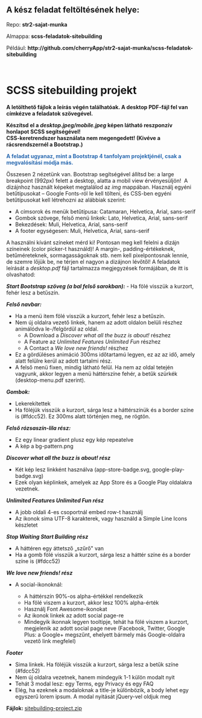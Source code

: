 <div class="fr-view">
<h2>A kész feladat feltöltésének helye:</h2>
<p>Repo: <strong>str2-sajat-munka</strong></p>
<p>Almappa:<strong>&nbsp;scss-feladatok-sitebuilding</strong></p>
<p>Például: <strong>http://github</strong><strong>.com/cherryApp/</strong><strong>str2-sajat-munka/scss-feladatok-sitebuilding</strong></p>
<p><br></p>
<h1 id="bootstrap-4-sitebuilding-project">SCSS sitebuilding projekt</h1>
<p><strong>A letölthető fájlok a leírás végén találhatóak. A desktop PDF-fájl fel van címkézve a feladatok szövegével.</strong></p>
<p><strong>Készítsd el a <em>desktop.jpeg/mobile.jpeg</em> képen látható reszponzív honlapot SCSS segítségével!</strong><br><strong>CSS-keretrendszer használata nem megengedett! (Kivéve a rácsrendszernél a Bootstrap.)</strong></p>
<p><strong><span style="color: rgb(41, 105, 176);">A feladat ugyanaz, mint a Bootstrap 4 tanfolyam projektjénél, csak a megvalósítási módja más.</span></strong></p>
<p>Összesen 2 nézetünk van. Bootstrap segítségével állítsd be: a large breakpoint (992px) felett a desktop, alatta a mobil view érvényesüljön! &nbsp;A dizájnhoz használt képeket megtalálod az <em>img</em> mappában. Használj egyéni betűtípusokat – Google Fonts-ról le kell tölteni, és CSS-ben egyéni betűtípusokat kell létrehozni az alábbiak szerint:</p>
<ul>
<li>A címsorok és menük betűtípusa: Catamaran, Helvetica, Arial, sans-serif</li>
<li>Gombok szövege, felső menü linkek: Lato, Helvetica, Arial, sans-serif</li>
<li>Bekezdések: Muli, Helvetica, Arial, sans-serif</li>
<li>A footer egységesen: Muli, Helvetica, Arial, sans-serif</li>
</ul>
<p>A használni kívánt színeket mérd ki! Pontosan meg kell felelni a dizájn színeinek (color picker-t használd)! A margin-, padding-értékeknek, betűméreteknek, sormagasságoknak stb. nem kell pixelpontosnak lennie, de szemre lőjük be, ne térjen el nagyon a dizájnon lévőtől! A feladatok leírását a <em>desktop.pdf</em> fájl tartalmazza megjegyzések formájában, de itt is olvashatod:</p>
<p><strong><em>Start Bootstrap szöveg (a bal felső sarokban):</em></strong> - Ha fölé visszük a kurzort, fehér lesz a betűszín.</p>
<p><em><strong>Felső navbar:</strong></em></p>
<ul>
<li>Ha a menü item fölé visszük a kurzort, fehér lesz a betűszín.</li>
<li>Nem új oldalra vezető linkek, hanem az adott oldalon belüli részhez animálódva le-/felgördül az oldal.<ul>
<li>A Download a <em>Discover what all the buzz is about!</em> részhez</li>
<li>A Feature az <em>Unlimited Features Unlimited Fun</em> részhez</li>
<li>A Contact a <em>We love new friends!</em> részhez</li>
</ul>
</li>
<li>Ez a gördüléses animáció 300ms időtartamú legyen, ez az az idő, amely alatt felülre kerül az adott tartalmi rész.</li>
<li>A felső menü fixen, mindig látható felül. Ha nem az oldal tetején vagyunk, akkor legyen a menü háttérszíne fehér, a betűk szürkék (desktop-menu.pdf szerint).</li>
</ul>
<p><strong><em>Gombok:</em></strong></p>
<ul>
<li>Lekerekítettek</li>
<li>Ha föléjük visszük a kurzort, sárga lesz a háttérszínük és a border színe is (#fdcc52). Ez 300ms alatt történjen meg, ne rögtön.</li>
</ul>
<p><strong><em>Felső rózsaszín-lila rész:</em></strong></p>
<ul>
<li>Ez egy linear gradient plusz egy kép repeatelve</li>
<li>A kép a bg-pattern.png</li>
</ul>
<p><strong><em>Discover what all the buzz is about! rész</em></strong></p>
<ul>
<li>Két kép lesz linkként használva (app-store-badge.svg, google-play-badge.svg)</li>
<li>Ezek olyan képlinkek, amelyek az App Store és a Google Play oldalakra vezetnek.</li>
</ul>
<p><strong><em>Unlimited Features Unlimited Fun rész</em></strong></p>
<ul>
<li>A jobb oldali 4-es csoportnál embed row-t használj</li>
<li>Az ikonok sima UTF-8 karakterek, vagy használd a Simple Line Icons készletet</li>
</ul>
<p><strong><em>Stop Waiting Start Building rész</em></strong></p>
<ul>
<li>A háttéren egy áttetsző „szűrő" van</li>
<li>Ha a gomb fölé visszük a kurzort, sárga lesz a háttér színe és a border színe is (#fdcc52)</li>
</ul>
<p><strong><em>We love new friends! rész</em></strong></p>
<ul><li>
<p>A social-ikonoknál:</p>
<ul>
<li>A háttérszín 90%-os alpha-értékkel rendelkezik</li>
<li>Ha fölé viszem a kurzort, akkor lesz 100% alpha-érték</li>
<li>Használj Font Awesome-ikonokat</li>
<li>Az ikonok linkek az adott social page-re</li>
<li>Mindegyik ikonnak legyen tooltipje, tehát ha fölé viszem a kurzort, megjelenik az adott social page neve (Facebook, Twitter, Google Plus: a Google+ megszűnt, ehelyett bármely más Google-oldalra vezető link megfelel)</li>
</ul>
</li></ul>
<p><strong><em>Footer</em></strong></p>
<ul>
<li>Sima linkek. Ha föléjük visszük a kurzort, sárga lesz a betűk színe (#fdcc52)</li>
<li>Nem új oldalra vezetnek, hanem mindegyik 1-1 külön modalt nyit</li>
<li>Tehát 3 modal lesz: egy Terms, egy Privacy és egy FAQ</li>
<li>Elég, ha ezeknek a modaloknak a title-je különbözik, a body lehet egy egyszerű lorem ipsum. A modal nyitását jQuery-vel oldjuk meg</li>
</ul>
<p><strong>Fájlok:&nbsp;</strong><a class="fr-file" href="https://s3.amazonaws.com/thinkific/file_uploads/219412/attachments/8a4/22d/733/bootstrap-sitebuilding-project.zip" target="_blank">sitebuilding-project.zip</a></p>
</div>